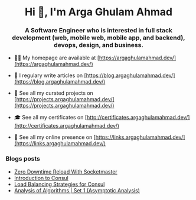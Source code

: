 <h1 align="center">Hi 👋, I'm Arga Ghulam Ahmad</h1>
<h3 align="center">A Software Engineer who is interested in full stack development (web, mobile web, mobile app, and backend), devops, design, and business.</h3>

- 👨‍💻 My homepage are available at [https://argaghulamahmad.dev/](https://argaghulamahmad.dev/)

- 📝 I regulary write articles on [https://blog.argaghulamahmad.dev/](https://blog.argaghulamahmad.dev/)

- 🚧 See all my curated projects on [https://projects.argaghulamahmad.dev/](https://projects.argaghulamahmad.dev/)

- 🎓 See all my certificates on [http://certificates.argaghulamahmad.dev/](http://certificates.argaghulamahmad.dev/)

- 🔗 See all my online presence on [https://links.argaghulamahmad.dev/](https://links.argaghulamahmad.dev/)

### Blogs posts
<!-- BLOG-POST-LIST:START -->
- [Zero Downtime Reload With Socketmaster](https://blog.argaghulamahmad.dev/2021/11/04/zero-downtime-reload-with-socketmaster/)
- [Introduction to Consul](https://blog.argaghulamahmad.dev/2021/11/04/introduction-to-consul/)
- [Load Balancing Strategies for Consul](https://blog.argaghulamahmad.dev/2021/11/04/load-balancing-strategies-for-consul/)
- [Analysis of Algorithms | Set 1 (Asymptotic Analysis)](https://blog.argaghulamahmad.dev/2021/11/04/analysis-of-algorithms-set-1-asymptotic-analysis/)
<!-- BLOG-POST-LIST:END -->
